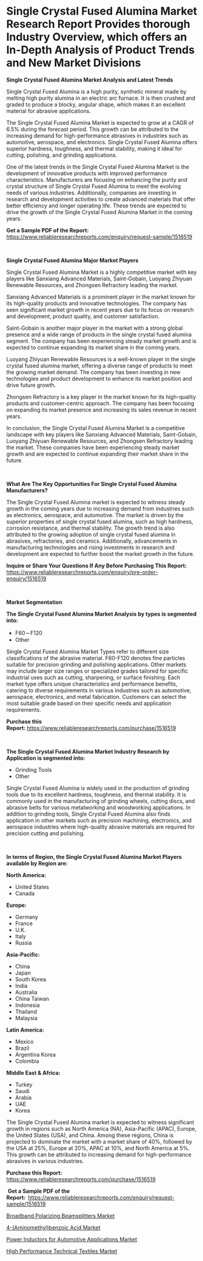 <p><h1>Single Crystal Fused Alumina Market Research Report Provides thorough Industry Overview, which offers an In-Depth Analysis of Product Trends and New Market Divisions</h1></p><p><strong>Single Crystal Fused Alumina Market Analysis and Latest Trends</strong></p>
<p><p>Single Crystal Fused Alumina is a high purity, synthetic mineral made by melting high purity alumina in an electric arc furnace. It is then crushed and graded to produce a blocky, angular shape, which makes it an excellent material for abrasive applications.</p><p>The Single Crystal Fused Alumina Market is expected to grow at a CAGR of 6.5% during the forecast period. This growth can be attributed to the increasing demand for high-performance abrasives in industries such as automotive, aerospace, and electronics. Single Crystal Fused Alumina offers superior hardness, toughness, and thermal stability, making it ideal for cutting, polishing, and grinding applications.</p><p>One of the latest trends in the Single Crystal Fused Alumina Market is the development of innovative products with improved performance characteristics. Manufacturers are focusing on enhancing the purity and crystal structure of Single Crystal Fused Alumina to meet the evolving needs of various industries. Additionally, companies are investing in research and development activities to create advanced materials that offer better efficiency and longer operating life. These trends are expected to drive the growth of the Single Crystal Fused Alumina Market in the coming years.</p></p>
<p><strong>Get a Sample PDF of the Report:&nbsp;</strong> <a href="https://www.reliableresearchreports.com/enquiry/request-sample/1516519">https://www.reliableresearchreports.com/enquiry/request-sample/1516519</a></p>
<p>&nbsp;</p>
<p><strong>Single Crystal Fused Alumina Major Market Players</strong></p>
<p><p>Single Crystal Fused Alumina Market is a highly competitive market with key players like Sanxiang Advanced Materials, Saint-Gobain, Luoyang Zhiyuan Renewable Resources, and Zhongsen Refractory leading the market. </p><p>Sanxiang Advanced Materials is a prominent player in the market known for its high-quality products and innovative technologies. The company has seen significant market growth in recent years due to its focus on research and development, product quality, and customer satisfaction. </p><p>Saint-Gobain is another major player in the market with a strong global presence and a wide range of products in the single crystal fused alumina segment. The company has been experiencing steady market growth and is expected to continue expanding its market share in the coming years.</p><p>Luoyang Zhiyuan Renewable Resources is a well-known player in the single crystal fused alumina market, offering a diverse range of products to meet the growing market demand. The company has been investing in new technologies and product development to enhance its market position and drive future growth.</p><p>Zhongsen Refractory is a key player in the market known for its high-quality products and customer-centric approach. The company has been focusing on expanding its market presence and increasing its sales revenue in recent years.</p><p>In conclusion, the Single Crystal Fused Alumina Market is a competitive landscape with key players like Sanxiang Advanced Materials, Saint-Gobain, Luoyang Zhiyuan Renewable Resources, and Zhongsen Refractory leading the market. These companies have been experiencing steady market growth and are expected to continue expanding their market share in the future.</p></p>
<p>&nbsp;</p>
<p><strong>What Are The Key Opportunities For Single Crystal Fused Alumina Manufacturers?</strong></p>
<p><p>The Single Crystal Fused Alumina market is expected to witness steady growth in the coming years due to increasing demand from industries such as electronics, aerospace, and automotive. The market is driven by the superior properties of single crystal fused alumina, such as high hardness, corrosion resistance, and thermal stability. The growth trend is also attributed to the growing adoption of single crystal fused alumina in abrasives, refractories, and ceramics. Additionally, advancements in manufacturing technologies and rising investments in research and development are expected to further boost the market growth in the future.</p></p>
<p><strong>Inquire or Share Your Questions If Any Before Purchasing This Report:</strong> <a href="https://www.reliableresearchreports.com/enquiry/pre-order-enquiry/1516519">https://www.reliableresearchreports.com/enquiry/pre-order-enquiry/1516519</a></p>
<p>&nbsp;</p>
<p><strong>Market Segmentation</strong></p>
<p><strong>The Single Crystal Fused Alumina Market Analysis by types is segmented into:</strong></p>
<p><ul><li>F60－F120</li><li>Other</li></ul></p>
<p><p>Single Crystal Fused Alumina Market Types refer to different size classifications of the abrasive material. F60-F120 denotes fine particles suitable for precision grinding and polishing applications. Other markets may include larger size ranges or specialized grades tailored for specific industrial uses such as cutting, sharpening, or surface finishing. Each market type offers unique characteristics and performance benefits, catering to diverse requirements in various industries such as automotive, aerospace, electronics, and metal fabrication. Customers can select the most suitable grade based on their specific needs and application requirements.</p></p>
<p><strong>Purchase this Report:&nbsp;</strong><a href="https://www.reliableresearchreports.com/purchase/1516519">https://www.reliableresearchreports.com/purchase/1516519</a></p>
<p>&nbsp;</p>
<p><strong>The Single Crystal Fused Alumina Market Industry Research by Application is segmented into:</strong></p>
<p><ul><li>Grinding Tools</li><li>Other</li></ul></p>
<p><p>Single Crystal Fused Alumina is widely used in the production of grinding tools due to its excellent hardness, toughness, and thermal stability. It is commonly used in the manufacturing of grinding wheels, cutting discs, and abrasive belts for various metalworking and woodworking applications. In addition to grinding tools, Single Crystal Fused Alumina also finds application in other markets such as precision machining, electronics, and aerospace industries where high-quality abrasive materials are required for precision cutting and polishing.</p></p>
<p>&nbsp;</p>
<p><strong>In terms of Region, the Single Crystal Fused Alumina Market Players available by Region are:</strong></p>
<p>
    <p> <strong> North America: </strong>
        <ul>
            <li>United States</li>
            <li>Canada</li>
        </ul>
        </p> 
    <p> <strong> Europe: </strong>
        <ul>
            <li>Germany</li>
            <li>France</li>
            <li>U.K.</li>
            <li>Italy</li>
            <li>Russia</li>
        </ul>
        </p> 
    <p> <strong> Asia-Pacific: </strong>
        <ul>
            <li>China</li>
            <li>Japan</li>
            <li>South Korea</li>
            <li>India</li>
            <li>Australia</li>
            <li>China Taiwan</li>
            <li>Indonesia</li>
            <li>Thailand</li>
            <li>Malaysia</li>
        </ul>
        </p> 
    <p> <strong> Latin America: </strong>
        <ul>
            <li>Mexico</li>
            <li>Brazil</li>
            <li>Argentina Korea</li>
            <li>Colombia</li>
        </ul>
        </p> 
    <p> <strong> Middle East & Africa: </strong>
        <ul>
            <li>Turkey</li>
            <li>Saudi</li>
            <li>Arabia</li>
            <li>UAE</li>
            <li>Korea</li>
        </ul>
    </p>
    </p>
<p><p>The Single Crystal Fused Alumina market is expected to witness significant growth in regions such as North America (NA), Asia-Pacific (APAC), Europe, the United States (USA), and China. Among these regions, China is projected to dominate the market with a market share of 40%, followed by the USA at 25%, Europe at 20%, APAC at 10%, and North America at 5%. This growth can be attributed to increasing demand for high-performance abrasives in various industries.</p></p>
<p><strong>Purchase this Report: </strong><a href="https://www.reliableresearchreports.com/purchase/1516519">https://www.reliableresearchreports.com/purchase/1516519</a></p>
<p>&nbsp;<strong>Get a Sample PDF of the Report:&nbsp;&nbsp;</strong><a href="https://www.reliableresearchreports.com/enquiry/request-sample/1516519">https://www.reliableresearchreports.com/enquiry/request-sample/1516519</a></p>
<p><strong></strong></p>
<p><p><a href="https://view.publitas.com/reportprime-1/broadband-polarizing-beamsplitters-market-size-focuses-on-market-dynamics-in-depth-analysis-and-future-projections-of-its-market-forecasted-for-period-from-2024-to-2031/">Broadband Polarizing Beamsplitters Market</a></p><p><a href="https://github.com/jaidynmorantestelletmjzya/Market-Research-Report-List-1/blob/main/4-aminomethylbenzoic-acid-market.md">4-(Aminomethyl)benzoic Acid Market</a></p><p><a href="https://github.com/juniordelafrance/Market-Research-Report-List-2/blob/main/power-inductors-for-automotive-applications-market.md">Power Inductors for Automotive Applications Market</a></p><p><a href="https://faithful-glue-af3.notion.site/High-Performance-Technical-Textiles-Market-Provides-a-Comprehensive-Analysis-Including-a-Macro-Overv-113286e11eaf4327ab7cb49b80f39e92">High Performance Technical Textiles Market</a></p></p>